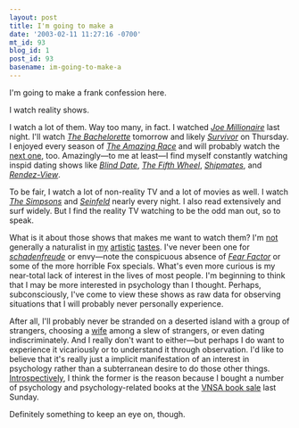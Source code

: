 ```yaml
---
layout: post
title: I'm going to make a
date: '2003-02-11 11:27:16 -0700'
mt_id: 93
blog_id: 1
post_id: 93
basename: im-going-to-make-a
---
```

<p>
I'm going to make a frank confession here.
</p>
<p>
I watch reality shows.
</p>
<p>
I watch a lot of them. Way too many, in fact. I watched <a href="http://www.fox.com/joem/" title="Official site"><cite>Joe Millionaire</cite></a> last night. I'll watch <a href="http://abc.abcnews.go.com/primetime/bachelorette/" title="Official site"><cite>The Bachelorette</cite></a> tomorrow and likely <a href="http://www.cbs.com/primetime/survivor6/" title="Official site...they're up to 6 already!?"><cite>Survivor</cite></a> on Thursday. I enjoyed every season of <a href="http://www.cbs.com/primetime/amazing_race3/"><cite>The Amazing Race</cite></a> and will probably watch the <a href="http://www.cbs.com/primetime/amazing_race4/">next one</a>, too. Amazingly&#x2014;to me at least&#x2014;I find myself constantly watching inspid dating shows like <a href="http://www.blinddatetv.com/" title="Official site"><cite>Blind Date</cite></a>, <a href="http://www.the5thwheeltv.com/" title="Official site"><cite>The Fifth Wheel</cite></a>, <a href="http://www.shipmatestv.com/" title="Official site"><cite>Shipmates</cite></a>, and <a href="http://www.tvtome.com/tvtome/servlet/ShowMainServlet/showid-2654/" title="Unofficial site...that's not good news when you don't even have an official site."><cite>Rendez-View</cite></a>.
</p>
<p>
To be fair, I watch a lot of non-reality TV and a lot of movies as well. I watch <a href="http://www.snpp.com/" title="Best. Site. Ever."><cite>The Simpsons</cite></a> and <a href="http://www-2.cs.cmu.edu/afs/cs/user/vernon/www/vandelay/" title="Vandelay Industries Home Page"><cite>Seinfeld</cite></a> nearly every night. I also read extensively and surf widely. But I find the reality TV watching to be the odd man out, so to speak.
</p>
<p>
What is it about those shows that makes me want to watch them? I'm <a href="../../values/people/maxfieldparrish.cfm" title="Maxfield Parrish, definitely a romantic realist">not</a> generally a naturalist in <a href="../../values/people/franklloydwright.cfm" title="Frank Lloyd Wright, not a naturalist">my</a> <a href="../../values/people/aynrand.cfm" title="The antithesis of naturalism in art">artistic</a> <a href="../../values/people/scottjoplin.cfm" title="Music is difficult to classify, but he's always struck me as a romantic at heart.">tastes</a>. I've never been one for <a href="http://dictionary.reference.com/wordoftheday/archive/2000/05/10.html" title="Dictionary definition of term"><cite>schadenfreude</cite></a> or envy&#x2014;note the conspicuous absence of <a href="http://www.nbc.com/Fear_Factor/" title="Official site"><cite>Fear Factor</cite></a> or some of the more horrible Fox specials. What's even more curious is my near-total lack of interest in the lives of most people. I'm beginning to think that I may be more interested in psychology than I thought. Perhaps, subconsciously, I've come to view these shows as raw data for observing situations that I will probably never personally experience.
</p>
<p>
After all, I'll probably never be stranded on a deserted island with a group of strangers, choosing a <a href="../../values/people/sandibrown.cfm" title="Got one and quite happy with her">wife</a> among a slew of strangers, or even dating indiscriminately. And I really don't want to either&#x2014;but perhaps I do want to experience it vicariously or to understand it through observation. I'd like to believe that it's really just a implicit manifestation of an interest in psychology rather than a subterranean desire to do those other things. <a href="http://www.capitalism.net/E_Packer/1-931089-12-4.pdf" title="PDF excerpt of Edith Packer's article entitled 'The Art of Introspection'">Introspectively</a>, I think the former is the reason because I bought a number of psychology and psychology-related books at the <a href="http://bbrown.info/2003/02/09/book-dealing-2.aspx">VNSA book sale</a> last Sunday.
</p>
<p>
Definitely something to keep an eye on, though.
</p>
